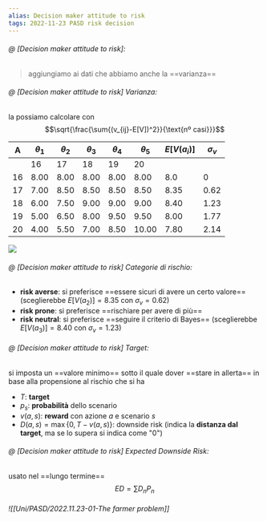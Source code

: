 ```yaml
---
alias: Decision maker attitude to risk
tags: 2022-11-23 PASD risk decision
---
```


###### @ [Decision maker attitude to risk]:
> aggiungiamo ai dati che abbiamo anche la ==varianza==
<!--ID: 1670236970603-->


###### @ [Decision maker attitude to risk] Varianza:
 la possiamo calcolare con $$\sqrt{\frac{\sum{(v_{ij}-E[V])^2}}{\text{nº casi}}}$$

|A|$\theta_1$|$\theta_2$|$\theta_3$|$\theta_4$|$\theta_5$|$E[V(a_i)]$|$\sigma_v$|
|---|---|---|---|---|---|---|---|
||16|17|18|19|20|||
|16|8.00|8.00|8.00|8.00|8.00|8.0|0|
|17|7.00|8.50|8.50|8.50|8.50|8.35|0.62|
|18|6.00|7.50|9.00|9.00|9.00|8.40|1.23|
|19|5.00|6.50|8.00|9.50|9.50|8.00|1.77|
|20|4.00|5.50|7.00|8.50|10.00|7.80|2.14|
![](Uni/PASD/img/paretovar.jpeg)
<!--ID: 1670236970608-->



###### @ [Decision maker attitude to risk] Categorie di rischio:

- **risk averse**: si preferisce ==essere sicuri di avere un certo valore== (sceglierebbe $E[V(a_2)]=8.35$ con $\sigma_v=0.62$)
- **risk prone**: si preferisce ==rischiare per avere di più==
- **risk neutral**: si preferisce ==seguire il criterio di Bayes== (sceglierebbe $E[V(a_3)]=8.40$ con $\sigma_v=1.23$)
<!--ID: 1670236970613-->


###### @ [Decision maker attitude to risk] Target:
 si imposta un ==valore minimo== sotto il quale dover ==stare in allerta== in base alla propensione al rischio che si ha
- $T$: **target**
- $p_s$: **probabilità** dello scenario
- $v(a,s)$: **reward** con azione $a$ e scenario $s$
- $D(a,s)=\max\{0,T-v(a,s)\}$: downside risk (indica la **distanza dal target**, ma se lo supera si indica come "0")
<!--ID: 1670236970617-->


###### @ [Decision maker attitude to risk] Expected Downside Risk:
 usato nel ==lungo termine== $$ED=\sum{D_nP_n}$$
<!--ID: 1670236970622-->


###### ![[Uni/PASD/2022.11.23-01-The farmer problem]]